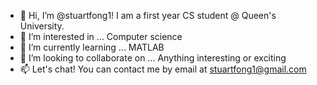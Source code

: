 - 👋 Hi, I’m @stuartfong1! I am a first year CS student @ Queen's University.
- 👀 I’m interested in ... Computer science
- 🌱 I’m currently learning ... MATLAB
- 💞️ I’m looking to collaborate on ... Anything interesting or exciting
- 📫 Let's chat! You can contact me by email at stuartfong1@gmail.com

<!---
stuartfong1/stuartfong1 is a ✨ special ✨ repository because its `README.md` (this file) appears on your GitHub profile.
You can click the Preview link to take a look at your changes.
--->
